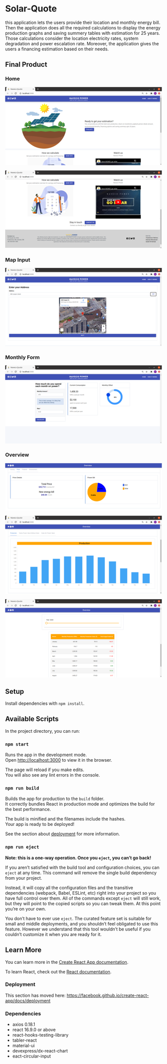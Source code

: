 # Solar-Quote 
this application lets the users provide their location and  monthly energy bill. Then the application does all the required calculations to display the energy production graphs and saving summery tables with estimation for 25 years. Those calculations consider the location electricity rates, system degradation and power escalation rate. Moreover, the application gives the users a financing estimation based on their needs.

## Final Product
### Home 
!["Solar-Quote home 1"](https://raw.githubusercontent.com/SarahAlAshwal/NavecoQuote/master/naveco-quote/src/images/home1.png)

!["Solar-Quote home 2"](https://github.com/SarahAlAshwal/NavecoQuote/blob/master/naveco-quote/src/images/home2.png)

### Map Input
!["Map input"](https://github.com/SarahAlAshwal/NavecoQuote/blob/master/naveco-quote/src/images/map.png)

### Monthly Form
!["Monthly Form inputs"](https://github.com/SarahAlAshwal/NavecoQuote/blob/master/naveco-quote/src/images/monthlyForm.png)

### Overview
!["Price"](https://github.com/SarahAlAshwal/NavecoQuote/blob/master/naveco-quote/src/images/overview1.png)

!["Production"](https://github.com/SarahAlAshwal/NavecoQuote/blob/master/naveco-quote/src/images/overview2.png)

!["Yearly Production"](https://github.com/SarahAlAshwal/NavecoQuote/blob/master/naveco-quote/src/images/overview3.png)

## Setup

Install dependencies with `npm install`.

## Available Scripts

In the project directory, you can run:

### `npm start`

Runs the app in the development mode.<br />
Open [http://localhost:3000](http://localhost:3000) to view it in the browser.

The page will reload if you make edits.<br />
You will also see any lint errors in the console.

### `npm run build`

Builds the app for production to the `build` folder.<br />
It correctly bundles React in production mode and optimizes the build for the best performance.

The build is minified and the filenames include the hashes.<br />
Your app is ready to be deployed!

See the section about [deployment](https://facebook.github.io/create-react-app/docs/deployment) for more information.

### `npm run eject`

**Note: this is a one-way operation. Once you `eject`, you can’t go back!**

If you aren’t satisfied with the build tool and configuration choices, you can `eject` at any time. This command will remove the single build dependency from your project.

Instead, it will copy all the configuration files and the transitive dependencies (webpack, Babel, ESLint, etc) right into your project so you have full control over them. All of the commands except `eject` will still work, but they will point to the copied scripts so you can tweak them. At this point you’re on your own.

You don’t have to ever use `eject`. The curated feature set is suitable for small and middle deployments, and you shouldn’t feel obligated to use this feature. However we understand that this tool wouldn’t be useful if you couldn’t customize it when you are ready for it.

## Learn More

You can learn more in the [Create React App documentation](https://facebook.github.io/create-react-app/docs/getting-started).

To learn React, check out the [React documentation](https://reactjs.org/).

### Deployment

This section has moved here: https://facebook.github.io/create-react-app/docs/deployment

### Dependencies

- axios 0.18.1
- react 16.9.0 or above
- react-hooks-testing-library
- tabler-react
- material-ui
- devexpress/dx-react-chart
- eact-circular-input